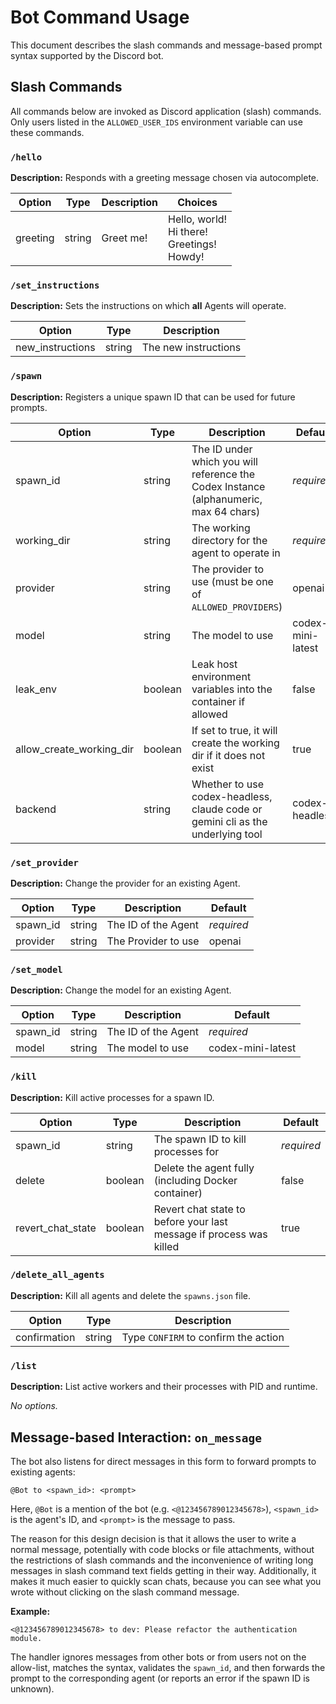 # Bot Command Usage

This document describes the slash commands and message-based prompt syntax supported by the Discord bot.

## Slash Commands

All commands below are invoked as Discord application (slash) commands. Only users listed in the `ALLOWED_USER_IDS` environment variable can use these commands.

### `/hello`
**Description:** Responds with a greeting message chosen via autocomplete.

| Option   | Type   | Description              | Choices                                         |
|----------|--------|--------------------------|-------------------------------------------------|
| greeting | string | Greet me!                | Hello, world!  <br> Hi there!  <br> Greetings!  <br> Howdy! |

### `/set_instructions`
**Description:** Sets the instructions on which **all** Agents will operate.

| Option           | Type   | Description          |
|------------------|--------|----------------------|
| new_instructions | string | The new instructions |

### `/spawn`
**Description:** Registers a unique spawn ID that can be used for future prompts.

| Option                   | Type    | Description                                                            | Default           |
|--------------------------|---------|------------------------------------------------------------------------|-------------------|
| spawn_id                 | string  | The ID under which you will reference the Codex Instance (alphanumeric, max 64 chars) | _required_        |
| working_dir              | string  | The working directory for the agent to operate in                      | _required_        |
| provider                 | string  | The provider to use (must be one of `ALLOWED_PROVIDERS`)                | openai            |
| model                    | string  | The model to use                                                       | codex-mini-latest |
| leak_env                 | boolean | Leak host environment variables into the container if allowed          | false             |
| allow_create_working_dir | boolean | If set to true, it will create the working dir if it does not exist      | true              |
| backend                  | string  | Whether to use codex-headless, claude code or gemini cli as the underlying tool | codex-headless    |

### `/set_provider`
**Description:** Change the provider for an existing Agent.

| Option   | Type   | Description         | Default |
|----------|--------|---------------------|---------|
| spawn_id | string | The ID of the Agent | _required_ |
| provider | string | The Provider to use | openai  |

### `/set_model`
**Description:** Change the model for an existing Agent.

| Option   | Type   | Description        | Default           |
|----------|--------|--------------------|-------------------|
| spawn_id | string | The ID of the Agent | _required_        |
| model    | string | The model to use    | codex-mini-latest |

### `/kill`
**Description:** Kill active processes for a spawn ID.

| Option            | Type    | Description                                                      | Default |
|-------------------|---------|------------------------------------------------------------------|---------|
| spawn_id          | string  | The spawn ID to kill processes for                              | _required_ |
| delete            | boolean | Delete the agent fully (including Docker container)             | false   |
| revert_chat_state | boolean | Revert chat state to before your last message if process was killed | true    |

### `/delete_all_agents`
**Description:** Kill all agents and delete the `spawns.json` file.

| Option       | Type   | Description                          |
|--------------|--------|--------------------------------------|
| confirmation | string | Type `CONFIRM` to confirm the action |

### `/list`
**Description:** List active workers and their processes with PID and runtime.

_No options._

## Message-based Interaction: `on_message`

The bot also listens for direct messages in this form to forward prompts to existing agents:

```
@Bot to <spawn_id>: <prompt>
```

Here, `@Bot` is a mention of the bot (e.g. `<@123456789012345678>`), `<spawn_id>` is the agent's ID, and `<prompt>` is the message to pass.

The reason for this design decision is that it allows the user to write a normal message, potentially with code blocks or file attachments,
without the restrictions of slash commands and the inconvenience of writing long messages in slash command text fields getting in their way.
Additionally, it makes it much easier to quickly scan chats, because you can see what you wrote without clicking on the slash command message.

**Example:**
```
<@123456789012345678> to dev: Please refactor the authentication module.
```

The handler ignores messages from other bots or from users not on the allow-list, matches the syntax, validates the `spawn_id`, and then forwards the prompt to the corresponding agent (or reports an error if the spawn ID is unknown).